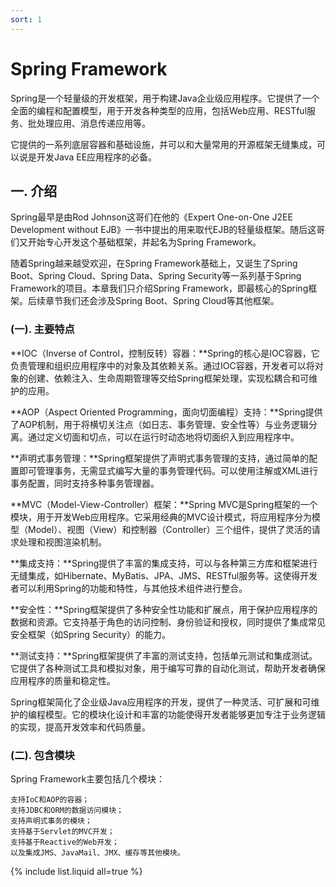 ```yaml
---
sort: 1
---
```

# Spring Framework

Spring是一个轻量级的开发框架，用于构建Java企业级应用程序。它提供了一个全面的编程和配置模型，用于开发各种类型的应用，包括Web应用、RESTful服务、批处理应用、消息传递应用等。

它提供的一系列底层容器和基础设施，并可以和大量常用的开源框架无缝集成，可以说是开发Java EE应用程序的必备。

## 一. 介绍
Spring最早是由Rod Johnson这哥们在他的《Expert One-on-One J2EE Development without EJB》一书中提出的用来取代EJB的轻量级框架。随后这哥们又开始专心开发这个基础框架，并起名为Spring Framework。

随着Spring越来越受欢迎，在Spring Framework基础上，又诞生了Spring Boot、Spring Cloud、Spring Data、Spring Security等一系列基于Spring Framework的项目。本章我们只介绍Spring Framework，即最核心的Spring框架。后续章节我们还会涉及Spring Boot、Spring Cloud等其他框架。

### (一). 主要特点

**IOC（Inverse of Control，控制反转）容器：**Spring的核心是IOC容器，它负责管理和组织应用程序中的对象及其依赖关系。通过IOC容器，开发者可以将对象的创建、依赖注入、生命周期管理等交给Spring框架处理，实现松耦合和可维护的应用。

**AOP（Aspect Oriented Programming，面向切面编程）支持：**Spring提供了AOP机制，用于将横切关注点（如日志、事务管理、安全性等）与业务逻辑分离。通过定义切面和切点，可以在运行时动态地将切面织入到应用程序中。

**声明式事务管理：**Spring框架提供了声明式事务管理的支持，通过简单的配置即可管理事务，无需显式编写大量的事务管理代码。可以使用注解或XML进行事务配置，同时支持多种事务管理器。

**MVC（Model-View-Controller）框架：**Spring MVC是Spring框架的一个模块，用于开发Web应用程序。它采用经典的MVC设计模式，将应用程序分为模型（Model）、视图（View）和控制器（Controller）三个组件，提供了灵活的请求处理和视图渲染机制。

**集成支持：**Spring提供了丰富的集成支持，可以与各种第三方库和框架进行无缝集成，如Hibernate、MyBatis、JPA、JMS、RESTful服务等。这使得开发者可以利用Spring的功能和特性，与其他技术组件进行整合。

**安全性：**Spring框架提供了多种安全性功能和扩展点，用于保护应用程序的数据和资源。它支持基于角色的访问控制、身份验证和授权，同时提供了集成常见安全框架（如Spring Security）的能力。

**测试支持：**Spring框架提供了丰富的测试支持，包括单元测试和集成测试。它提供了各种测试工具和模拟对象，用于编写可靠的自动化测试，帮助开发者确保应用程序的质量和稳定性。

Spring框架简化了企业级Java应用程序的开发，提供了一种灵活、可扩展和可维护的编程模型。它的模块化设计和丰富的功能使得开发者能够更加专注于业务逻辑的实现，提高开发效率和代码质量。

### (二). 包含模块
Spring Framework主要包括几个模块：

	支持IoC和AOP的容器；
	支持JDBC和ORM的数据访问模块；
	支持声明式事务的模块；
	支持基于Servlet的MVC开发；
	支持基于Reactive的Web开发；
	以及集成JMS、JavaMail、JMX、缓存等其他模块。

{% include list.liquid all=true %}
